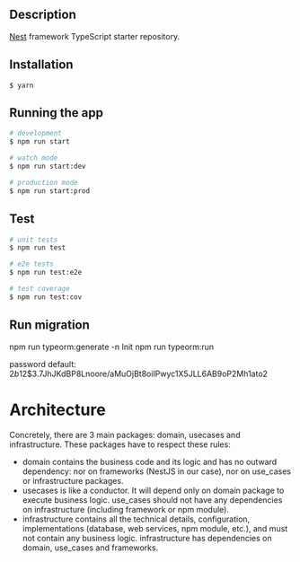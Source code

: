 ## Description

[Nest](https://github.com/nestjs/nest) framework TypeScript starter repository.

## Installation

```
$ yarn
```

## Running the app

```bash
# development
$ npm run start

# watch mode
$ npm run start:dev

# production mode
$ npm run start:prod
```

## Test

```bash
# unit tests
$ npm run test

# e2e tests
$ npm run test:e2e

# test coverage
$ npm run test:cov
```

## Run migration

npm run typeorm:generate -n Init
npm run typeorm:run

password default: $2b$12$3.7JhJKdBP8Lnoore/aMuOjBt8oiIPwyc1X5JLL6AB9oP2Mh1ato2

# Architecture

Concretely, there are 3 main packages: domain, usecases and infrastructure. These packages have to respect these rules:

-   domain contains the business code and its logic and has no outward dependency: nor on frameworks (NestJS in our case), nor on use_cases or infrastructure packages.
-   usecases is like a conductor. It will depend only on domain package to execute business logic. use_cases should not have any dependencies on infrastructure (including framework or npm module).
-   infrastructure contains all the technical details, configuration, implementations (database, web services, npm module, etc.), and must not contain any business logic. infrastructure has dependencies on domain, use_cases and frameworks.
